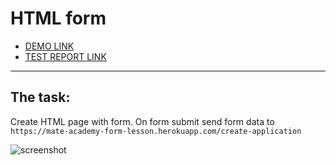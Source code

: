 # HTML form
- [DEMO LINK](https://lanebx.github.io/layout_html-form/)
- [TEST REPORT LINK](https://lanebx.github.io/layout_html-form/report/html_report/)
___

## The task:
Create HTML page with form. On form submit send form data to `https://mate-academy-form-lesson.herokuapp.com/create-application`

![screenshot](./references/form-example.png)

